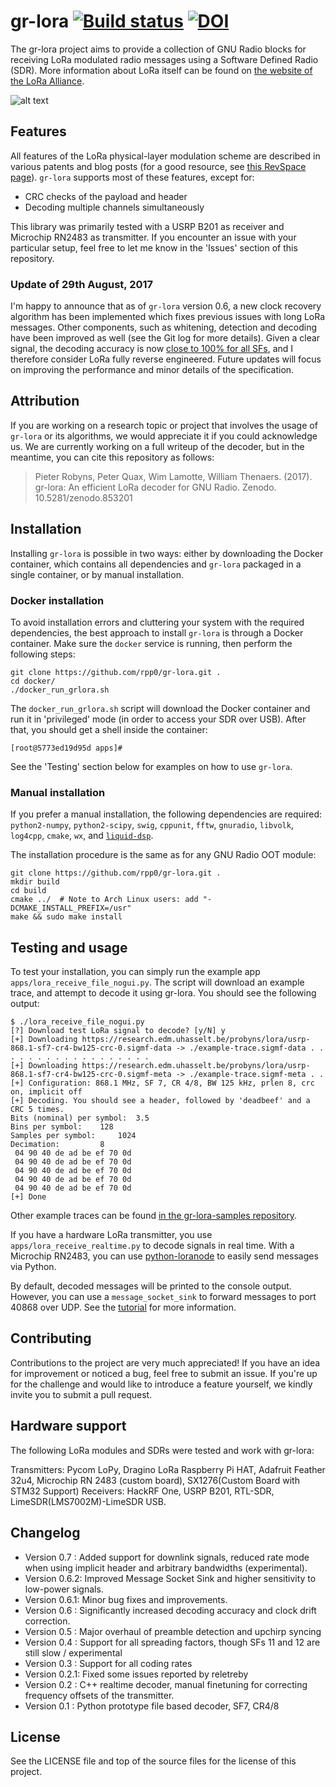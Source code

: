 gr-lora [![Build status](https://api.travis-ci.org/rpp0/gr-lora.svg)](https://travis-ci.org/rpp0/gr-lora) [![DOI](https://zenodo.org/badge/DOI/10.5281/zenodo.853201.svg)](https://doi.org/10.5281/zenodo.853201)
=======

The gr-lora project aims to provide a collection of GNU Radio blocks for receiving LoRa modulated radio messages using a Software Defined Radio (SDR). More information about LoRa itself can be found on [the website of the LoRa Alliance](https://www.lora-alliance.org/).

![alt text](https://github.com/rpp0/gr-lora/blob/master/examples/screenshot.png "gr-lora example")

## Features

All features of the LoRa physical-layer modulation scheme are described in various patents and blog posts (for a good resource, see [this RevSpace page](https://revspace.nl/DecodingLora)). ```gr-lora``` supports most of these features, except for:

- CRC checks of the payload and header
- Decoding multiple channels simultaneously

This library was primarily tested with a USRP B201 as receiver and Microchip RN2483 as transmitter. If you encounter an issue with your particular setup, feel free to let me know in the 'Issues' section of this repository.


### Update of 29th August, 2017

I'm happy to announce that as of ```gr-lora``` version 0.6, a new clock recovery algorithm has been implemented which fixes previous issues with long LoRa messages. Other components, such as whitening, detection and decoding have been improved as well (see the Git log for more details). Given a clear signal, the decoding accuracy is now [close to 100% for all SFs](https://github.com/rpp0/gr-lora/tree/master/docs/test-results), and I therefore consider LoRa fully reverse engineered. Future updates will focus on improving the performance and minor details of the specification.


## Attribution

If you are working on a research topic or project that involves the usage of ```gr-lora``` or its algorithms, we would appreciate it if you could acknowledge us. We are currently working on a full writeup of the decoder, but in the meantime, you can cite this repository as follows:

> Pieter Robyns, Peter Quax, Wim Lamotte, William Thenaers. (2017). gr-lora: An efficient LoRa decoder for GNU Radio. Zenodo. 10.5281/zenodo.853201


## Installation

Installing `gr-lora` is possible in two ways: either by downloading the Docker container, which contains all dependencies and `gr-lora` packaged in a single container, or by manual installation.

### Docker installation

To avoid installation errors and cluttering your system with the required dependencies, the best approach to install `gr-lora` is through a Docker container. Make sure the `docker` service is running, then perform the following steps:

```
git clone https://github.com/rpp0/gr-lora.git .
cd docker/
./docker_run_grlora.sh
```

The `docker_run_grlora.sh` script will download the Docker container and run it in 'privileged' mode (in order to access your SDR over USB). After that, you should get a shell inside the container:

```
[root@5773ed19d95d apps]#
```

See the 'Testing' section below for examples on how to use `gr-lora`.

### Manual installation

If you prefer a manual installation, the following dependencies are required: `python2-numpy`, `python2-scipy`, `swig`, `cppunit`, `fftw`, `gnuradio`, `libvolk`, `log4cpp`, `cmake`, `wx`, and [`liquid-dsp`](https://github.com/jgaeddert/liquid-dsp).

The installation procedure is the same as for any GNU Radio OOT module:

```
git clone https://github.com/rpp0/gr-lora.git .
mkdir build
cd build
cmake ../  # Note to Arch Linux users: add "-DCMAKE_INSTALL_PREFIX=/usr"
make && sudo make install
```

## Testing and usage

To test your installation, you can simply run the example app ```apps/lora_receive_file_nogui.py```. The script will download an example trace, and attempt to decode it using gr-lora. You should see the following output:

```
$ ./lora_receive_file_nogui.py
[?] Download test LoRa signal to decode? [y/N] y
[+] Downloading https://research.edm.uhasselt.be/probyns/lora/usrp-868.1-sf7-cr4-bw125-crc-0.sigmf-data -> ./example-trace.sigmf-data . . . . . . . . . . . . . . . . . .
[+] Downloading https://research.edm.uhasselt.be/probyns/lora/usrp-868.1-sf7-cr4-bw125-crc-0.sigmf-meta -> ./example-trace.sigmf-meta . .
[+] Configuration: 868.1 MHz, SF 7, CR 4/8, BW 125 kHz, prlen 8, crc on, implicit off
[+] Decoding. You should see a header, followed by 'deadbeef' and a CRC 5 times.
Bits (nominal) per symbol: 	3.5
Bins per symbol: 	128
Samples per symbol: 	1024
Decimation: 		8
 04 90 40 de ad be ef 70 0d
 04 90 40 de ad be ef 70 0d
 04 90 40 de ad be ef 70 0d
 04 90 40 de ad be ef 70 0d
 04 90 40 de ad be ef 70 0d
[+] Done
```

Other example traces can be found [in the gr-lora-samples repository](https://github.com/rpp0/gr-lora-samples).

If you have a hardware LoRa transmitter, you use ```apps/lora_receive_realtime.py``` to decode signals in real time. With a Microchip RN2483, you can use [python-loranode](https://github.com/rpp0/python-loranode) to easily send messages via Python.

By default, decoded messages will be printed to the console output. However, you can use a `message_socket_sink` to forward messages to port 40868 over UDP. See the [tutorial](https://github.com/rpp0/gr-lora/wiki/Capturing-LoRa-signals-using-an-RTL-SDR-device) for more information.


## Contributing

Contributions to the project are very much appreciated! If you have an idea for improvement or noticed a bug, feel free to submit an issue. If you're up for the challenge and would like to introduce a feature yourself, we kindly invite you to submit a pull request.


## Hardware support

The following LoRa modules and SDRs were tested and work with gr-lora:

Transmitters: Pycom LoPy, Dragino LoRa Raspberry Pi HAT, Adafruit Feather 32u4, Microchip RN 2483 (custom board), SX1276(Custom Board with STM32 Support)
Receivers: HackRF One, USRP B201, RTL-SDR, LimeSDR(LMS7002M)-LimeSDR USB.


## Changelog

- Version 0.7  : Added support for downlink signals, reduced rate mode when using implicit header and arbitrary bandwidths (experimental).
- Version 0.6.2: Improved Message Socket Sink and higher sensitivity to low-power signals.
- Version 0.6.1: Minor bug fixes and improvements.
- Version 0.6  : Significantly increased decoding accuracy and clock drift correction.
- Version 0.5  : Major overhaul of preamble detection and upchirp syncing
- Version 0.4  : Support for all spreading factors, though SFs 11 and 12 are still slow / experimental
- Version 0.3  : Support for all coding rates
- Version 0.2.1: Fixed some issues reported by reletreby
- Version 0.2  : C++ realtime decoder, manual finetuning for correcting frequency offsets of the transmitter.
- Version 0.1  : Python prototype file based decoder, SF7, CR4/8


## License

See the LICENSE file and top of the source files for the license of this project.
